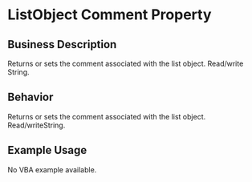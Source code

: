 # ListObject Comment Property

## Business Description
Returns or sets the comment associated with the list object. Read/write String.

## Behavior
Returns or sets the comment associated with the list object. Read/writeString.

## Example Usage
No VBA example available.